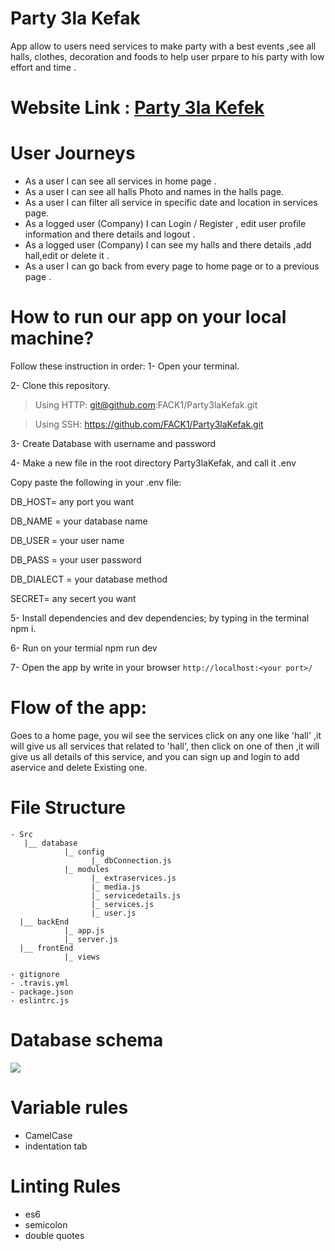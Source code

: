 # Party 3la Kefak
  App allow to users need  services to make party with a best events ,see all halls, clothes, decoration and foods to help user   prpare to his party with low effort and time .

# Website Link : [Party 3la Kefek](https://party3lakefak.herokuapp.com/)
 # User Journeys 
  - As a user I can see all services in home page .
  - As a user I can see all halls Photo and names in the halls page.
  - As a user I can filter all service in specific date and location in services page.
  - As a logged user (Company) I can Login / Register , edit user profile information and there details and logout .
  - As a logged user (Company) I can see my halls and there details ,add hall,edit or delete it .
  - As a user I can go back from every page to home page or to a previous page .

# How to run our app on your local machine?

Follow these instruction in order:
1- Open your terminal.

2- Clone this repository.

  > Using HTTP: git@github.com:FACK1/Party3laKefak.git
  
  > Using SSH: https://github.com/FACK1/Party3laKefak.git

3- Create Database with username and password

4- Make a new file in the root directory Party3laKefak, and call it .env

   Copy paste the following in your .env file:
   
   DB_HOST= any port you want
   
   DB_NAME = your database name
   
   DB_USER = your user name
   
   DB_PASS = your user password
   
   DB_DIALECT = your database method
   
   SECRET= any secert you want
  
5- Install dependencies and dev dependencies; by typing in the terminal npm i.

6- Run on your termial npm run dev

7- Open the app by write in your browser `http://localhost:<your port>/`


# Flow of the app:

Goes to a home page, you wil see the services click on any one like 'hall' ,it will give us all services that related to 'hall', then click on one of then ,it will give us all details of this service, and you can sign up and login to add aservice and delete Existing one.

 # File Structure 
  ```
- Src
     |__ database
              |_ config
                    |_ dbConnection.js
              |_ modules
                    |_ extraservices.js
                    |_ media.js
                    |_ servicedetails.js
                    |_ services.js
                    |_ user.js
    |__ backEnd
              |_ app.js
              |_ server.js
    |__ frontEnd
              |_ views

- gitignore
- .travis.yml
- package.json
- eslintrc.js
```

 # Database schema 
 ![](https://scontent.fjrs2-1.fna.fbcdn.net/v/t1.15752-9/49895342_371306640351737_5310681225613017088_n.jpg?_nc_cat=103&_nc_ht=scontent.fjrs2-1.fna&oh=48147803ea9f8626a3143ab19703b168&oe=5CBE32D4)
 
 # Variable rules
  - CamelCase
  - indentation tab
 # Linting Rules
  - es6
  - semicolon 
  - double quotes

  
  
